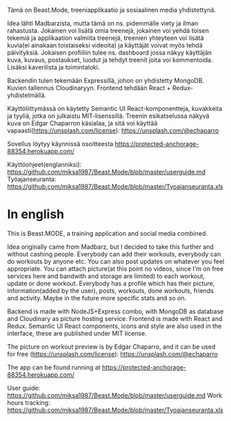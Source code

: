 Tämä on Beast.Mode, treeniapplikaatio ja sosiaalinen media yhdistettynä.

Idea lähti Madbarzista, mutta tämä on ns. pidemmälle viety ja ilman rahastusta.
Jokainen voi lisätä omia treenejä, jokainen voi yehdä toisen tekemiä ja applikaation valmiita treenejä,
treenien yhteyteen voi lisätä kuvia(ei ainakaan toistaiseksi videoita) ja käyttäjät voivat myös tehdä päivityksiä.
Jokaisen profiiliin tulee ns. dashboard jossa näkyy käyttäjän kuva, kuvaus, postaukset, luodut ja tehdyt treenit joita voi kommentoida. Lisäksi kaverilista ja toimintaloki.

Backendin tulen tekemään Expressillä, johon on yhdistetty MongoDB. Kuvien tallennus Cloudinaryyn.
Frontend tehdään React + Redux-yhdistelmällä.

Käyttöliittymässä on käytetty Semantic UI React-komponentteja, kuvakkeita ja tyyliä, jotka on julkaistu MIT-lisenssillä.
Treenin esikatselussa näkyvä kuva on Edgar Chaparron käsialaa, ja sitä voi käyttää vapaasti(https://unsplash.com/license): 
https://unsplash.com/@echaparro

Sovellus löytyy käynnissä osoitteesta https://protected-anchorage-88354.herokuapp.com/

Käyttöohjeet(englanniksi): https://github.com/miksa1987/Beast.Mode/blob/master/userguide.md
Työajanseuranta: https://github.com/miksa1987/Beast.Mode/blob/master/Tyoajanseuranta.xls


# In english

This is Beast.MODE, a training application and social media combined.

Idea originally came from Madbarz, but I decided to take this further and without cashing people. Everybody can add their workouts, everybody can do workouts by anyone etc. You can also post updates on whatever you feel appropriate. You can attach picture(at this point no videos, since I'm on free services here and bandwith and storage are limited) to each workout, update or done workout. Everybody has a profile which has their picture, information(added by the user), posts, workouts, done workouts, friends and activity. Maybe in the future more specific stats and so on. 

Backend is made with NodeJS+Express combo, with MongoDB as database and Cloudinary as picture hosting service. 
Frontend is made with React and Redux. Semantic UI React components, icons and style are also used in the interface, these are published under MIT license.

The picture on workout preview is by Edgar Chaparro, and it can be used for free (https://unsplash.com/license): 
https://unsplash.com/@echaparro

The app can be found running at https://protected-anchorage-88354.herokuapp.com/

User guide: https://github.com/miksa1987/Beast.Mode/blob/master/userguide.md
Work hours tracking: https://github.com/miksa1987/Beast.Mode/blob/master/Tyoajanseuranta.xls